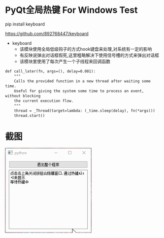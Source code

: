 # PyQt全局热键 For Windows Test

pip install keyboard

https://github.com/892768447/keyboard

* keyboard
    * 该模块使用全局低级钩子的方式hook键盘来处理,对系统有一定的影响
    * 有反映说弹出对话框假死,这里粗略解决下使用信号槽的方式来弹出对话框
    * 该模块里使用了每次产生一个子线程来回调函数
```
def call_later(fn, args=(), delay=0.001):
    """
    Calls the provided function in a new thread after waiting some time.
    Useful for giving the system some time to process an event, without blocking
    the current execution flow.
    """
    thread = _Thread(target=lambda: (_time.sleep(delay), fn(*args)))
    thread.start()
```

# 截图
![截图](ScreenShot/1.gif)